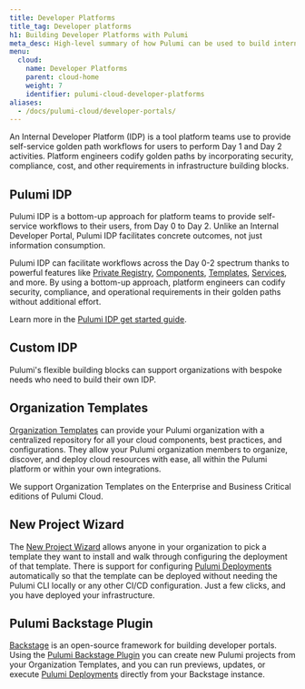 ```yaml
---
title: Developer Platforms
title_tag: Developer platforms
h1: Building Developer Platforms with Pulumi
meta_desc: High-level summary of how Pulumi can be used to build internal developer platforms.
menu:
  cloud:
    name: Developer Platforms
    parent: cloud-home
    weight: 7
    identifier: pulumi-cloud-developer-platforms
aliases:
  - /docs/pulumi-cloud/developer-portals/
---
```


An Internal Developer Platform (IDP) is a tool platform teams use to provide self-service golden path workflows for users to perform Day 1 and Day 2 activities. Platform engineers codify golden paths by incorporating security, compliance, cost, and other requirements in infrastructure building blocks.

## Pulumi IDP

Pulumi IDP is a bottom-up approach for platform teams to provide self-service workflows to their users, from Day 0 to Day 2. Unlike an Internal Developer Portal, Pulumi IDP facilitates concrete outcomes, not just information consumption.

Pulumi IDP can facilitate workflows across the Day 0-2 spectrum thanks to powerful features like [Private Registry](/docs/idp/get-started/private-registry/), [Components](/docs/iac/concepts/resources/components/), [Templates](/docs/pulumi-cloud/developer-portals/templates/), [Services](/docs/idp/get-started/services/), and more. By using a bottom-up approach, platform engineers can codify security, compliance, and operational requirements in their golden paths without additional effort.

Learn more in the [Pulumi IDP get started guide](/docs/idp/get-started/).

## Custom IDP

Pulumi's flexible building blocks can support organizations with bespoke needs who need to build their own IDP.

## Organization Templates

[Organization Templates](/docs/pulumi-cloud/developer-portals/templates) can provide your Pulumi organization with a centralized repository for all your cloud components, best practices, and configurations. They allow your Pulumi organization members to organize, discover, and deploy cloud resources with ease, all within the Pulumi platform or within your own integrations.

We support Organization Templates on the Enterprise and Business Critical editions of Pulumi Cloud.

## New Project Wizard

The [New Project Wizard](/docs/pulumi-cloud/developer-portals/new-project-wizard) allows anyone in your organization to pick a template they want to install and walk through configuring the deployment of that template. There is support for configuring [Pulumi Deployments](/docs/pulumi-cloud/deployments/get-started/#new-project-wizard) automatically so that the template can be deployed without needing the Pulumi CLI locally or any other CI/CD configuration.  Just a few clicks, and you have deployed your infrastructure.

## Pulumi Backstage Plugin

[Backstage](https://backstage.io) is an open-source framework for building developer portals. Using the [Pulumi Backstage Plugin](/docs/pulumi-cloud/developer-portals/backstage) you can create new Pulumi projects from your Organization Templates, and you can run previews, updates, or execute [Pulumi Deployments](/docs/pulumi-cloud/deployments) directly from your Backstage instance.
